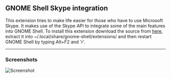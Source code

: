 ## GNOME Shell Skype integration

This extension tries to make life easier for those who have to use Microsoft Skype. It makes use of the Skype API to integrate some of the main features into GNOME Shell. To install this extension download the source from [here](https://github.com/chrisss404/gnome-shell-ext-SkypeNotification/archive/master.zip), extract it into ~/.local/share/gnome-shell/extensions/ and then restart GNOME Shell by typing Alt+F2 and 'r'.

----

### Screenshots

![Screenshot](https://raw.github.com/chrisss404/gnome-shell-ext-SkypeNotification/master/data/screenshot.jpg)


